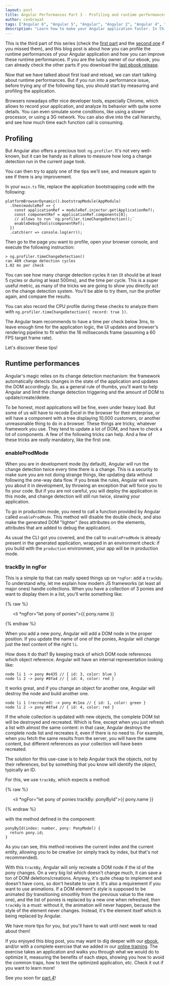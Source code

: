 ```yaml
---
layout: post
title: Angular Performances Part 3 - Profiling and runtime performances
author: cexbrayat
tags: ["Angular 6", "Angular 5", "Angular", "Angular 2", "Angular 4", "Angular CLI", "performances", "benchmarks"]
description: "Learn how to make your Angular application faster. In this third part, let's talk about how you can profile the runtime performances of your application and how to improve them."
---
```


This is the third part of this series (check the [first part](/2018/09/06/angular-performances-part-1) and the [second one](/2018/09/13/angular-performances-part-2) if you missed them), and this blog post is about how you can profile the runtime performances of your Angular application and how you can improve these runtime performances.
If you are the lucky owner of our ebook, you can already check the other parts if you download the [last ebook release](https://books.ninja-squad.com/claim?book=Angular).


Now that we have talked about first load and reload,
we can start talking about runtime performances.
But if you run into a performance issue,
before trying any of the following tips,
you should start by measuring and profiling the application.

Browsers nowadays offer nice developer tools,
especially Chrome, which allows to record your application,
and analyze its behavior with quite some details.
You can even simulate some conditions,
like using a slower processor,
or using a 3G network.
You can also dive into the call hierarchy,
and see how much time each function call is consuming.

## Profiling

But Angular also offers a precious tool:
`ng.profiler`.
It's not very well-known,
but it can be handy as it allows to measure
how long a change detection run in the current page took.

You can then try to apply one of the tips we'll see,
and measure again to see if there is any improvement.

In your `main.ts` file,
replace the application bootstrapping code with the following:

    platformBrowserDynamic().bootstrapModule(AppModule)
      .then(moduleRef => {
        const applicationRef = moduleRef.injector.get(ApplicationRef);
        const componentRef = applicationRef.components[0];
        // allows to run `ng.profiler.timeChangeDetection();`
        enableDebugTools(componentRef);
      })
      .catch(err => console.log(err));

Then go to the page you want to profile,
open your browser console,
and execute the following instruction:

    > ng.profiler.timeChangeDetection()
    ran 489 change detection cycles
    1.02 ms per check

You can see how many change detection cycles it ran
(it should be at least 5 cycles or during at least 500ms),
and the time per cycle.
This is a super useful metric,
as many of the tricks we are going to show you directly act
on the change detection system.
You'll be able to try them,
run the profiler again,
and compare the results.

You can also record the CPU profile during these checks
to analyze them with `ng.profiler.timeChangeDetection({ record: true })`.

The Angular team recommends to have a time per check below 3ms,
to leave enough time for the application logic,
the UI updates and browser's rendering pipeline
to fit within the 16 milliseconds frame (assuming a 60 FPS target frame rate).

Let's discover these tips!

## Runtime performances

Angular's magic relies on its change detection mechanism:
the framework automatically detects changes in the state of the application
and updates the DOM accordingly.
So, as a general rule of thumbs, you'll want to help Angular
and limit the change detection triggering and the amount of DOM to update/create/delete.

To be honest, most applications will be fine, even under heavy load.
But some of us will have to recode Excel in the browser for their enterprise,
or will have a component with a tree displaying 10,000 customers,
or another unreasonable thing to do in a browser.
These things are tricky, whatever framework you use.
They tend to update a lot of DOM, and have to check a lot of components.
A few of the following tricks can help.
And a few of these tricks are *really* mandatory, like the first one.

### enableProdMode

When you are in development mode (by default),
Angular will run the change detection twice every time there is a change.
This is a security to make sure you are not doing strange things,
like updating data without following the one-way data flow.
If you break the rules, Angular will warn you about it in development,
by throwing an exception that will force you to fix your code.
But if you are not careful, you will deploy the application in this mode,
and change detection will still run twice, slowing your application.

To go in production mode, you need to call a function provided by Angular called `enableProdMode`.
This method will disable the double check,
and also make the generated DOM "lighter"
(less attributes on the elements, attributes that are added to debug the application).

As usual the CLI got you covered,
and the call to `enableProdMode` is already present in the generated application,
wrapped in an environment check: if you build with the `production` environment,
your app will be in production mode.

### trackBy in ngFor

This is a simple tip that can really speed things up on `*ngFor`:
add a `trackBy`.
To understand why, let me explain how modern JS frameworks (at least all major ones) handle collections.
When you have a collection of 3 ponies and want to display them in a list,
you'll write something like:

{% raw %}
    <ul>
      <li *ngFor="let pony of ponies">{{ pony.name }}</li>
    </ul>
{% endraw %}

When you add a new pony,
Angular will add a DOM node in the proper position.
If you update the name of one of the ponies,
Angular will change just the text content of the right `li`.

How does it do that?
By keeping track of which DOM node references which object reference.
Angular will have an internal representation looking like:

    node li 1 -> pony #e435 // { id: 3, color: blue }
    node li 2 -> pony #8fa4 // { id: 4, color: red }

It works great, and if you change an object for another one,
Angular will destroy the node and build another one.

    node li 1 (recreated) -> pony #c1ea // { id: 1, color: green }
    node li 2 -> pony #8fa4 // { id: 4, color: red }

If the whole collection is updated with new objects,
the complete DOM list will be destroyed and recreated.
Which is fine, except when you just refresh a list with almost the same content:
in that case, Angular destroys the complete node list and recreates it,
even if there is no need to.
For example, when you fetch the same results from the server,
you will have the same content,
but different references as your collection will have been recreated.

The solution for this use-case is to help Angular track the objects,
not by their references, but by something that you know will identify the object,
typically an ID.

For this, we use `trackBy`, which expects a method:

{% raw %}
    <ul>
      <li *ngFor="let pony of ponies trackBy: ponyById">{{ pony.name }}</li>
    </ul>
{% endraw %}

with the method defined in the component:

    ponyById(index: number, pony: PonyModel) {
      return pony.id;
    }

As you can see, this method receives the current index and the current entity,
allowing you to be creative (or simply track by index, but that's not recommended).

With this `trackBy`, Angular will only recreate a DOM node if
the id of the pony changes.
On a very big list which doesn't change much,
it can save a ton of DOM deletions/creations.
Anyway, it's quite cheap to implement and doesn't have cons,
so don't hesitate to use it.
It's also a requirement if you want to use animations.
If a DOM element's style is supposed to be animated
(by transitioning smoothly from the previous value to the new one),
and the list of ponies is replaced by a new one when refreshed,
then `trackBy` is a must: without it,
the animation will never happen,
because the style of the element never changes.
Instead, it's the element itself which is being replaced by Angular.

We have more tips for you, but you'll have to wait until next week to read about them!

If you enjoyed this blog post, you may want to dig deeper with our [ebook](https://books.ninja-squad.com/angular),
and/or with a complete exercise that we added in our [online training](https://angular-exercises.ninja-squad.com/).
The exercise takes an application and walks you through what we would do to optimize it,
measuring the benefits of each steps, showing you how to avoid the common traps,
how to test the optimized application, etc. Check it out if you want to learn more!

See you soon for [part 4](/2018/09/27/angular-performances-part-4)!
